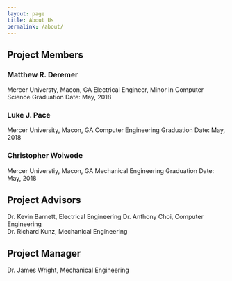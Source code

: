 ```yaml
---
layout: page
title: About Us
permalink: /about/
---
```


## Project Members

### Matthew R. Deremer
Mercer Universty, Macon, GA
Electrical Engineer, Minor in Computer Science
Graduation Date: May, 2018

### Luke J. Pace
Mercer University, Macon, GA
Computer Engineering
Graduation Date: May, 2018

### Christopher Woiwode
Mercer Universtiy, Macon, GA
Mechanical Engineering
Graduation Date: May, 2018

## Project Advisors
 Dr. Kevin Barnett, Electrical Engineering
 Dr. Anthony Choi, Computer Engineering  
 Dr. Richard Kunz, Mechanical Engineering

## Project Manager
 Dr. James Wright, Mechanical Engineering
